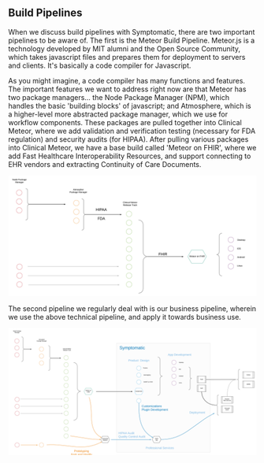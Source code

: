 ## Build Pipelines  

When we discuss build pipelines with Symptomatic, there are two important pipelines to be aware of.  The first is the Meteor Build Pipeline.  Meteor.js is a technology developed by MIT alumni and the Open Source Community, which takes javascript files and prepares them for deployment to servers and clients.  It's basically a code compiler for Javascript.  

As you might imagine, a code compiler has many functions and features.  The important features we want to address right now are that Meteor has two package managers...  the Node Package Manager (NPM), which handles the basic 'building blocks' of javascript; and Atmosphere, which is a higher-level more abstracted package manager, which we use for workflow components.   These packages are pulled together into Clinical Meteor, where we add validation and verification testing (necessary for FDA regulation) and security audits (for HIPAA).  After pulling various packages into Clinical Meteor, we have a base build called 'Meteor on FHIR', where we add Fast Healthcare Interoperability Resources, and support connecting to EHR vendors and extracting Continuity of Care Documents.  

![Meteor Build Pipeline](https://raw.githubusercontent.com/symptomatic/software-development-kit/master/images/Meteor%20Build%20Pipeline%20-%20Page%201.png)  


The second pipeline we regularly deal with is our business pipeline, wherein we use the above technical pipeline, and apply it towards business use.  

![Client Engagement Build Pipeline](https://raw.githubusercontent.com/symptomatic/software-development-kit/master/images/ProfessionalServicesBuildPipeline.png)  
